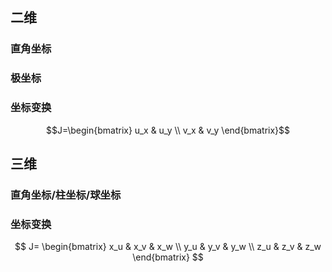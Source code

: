 ## 二维



### 直角坐标

### 极坐标


### 坐标变换

$$J=\begin{bmatrix} u_x & u_y \\ v_x & v_y \end{bmatrix}$$



## 三维

### 直角坐标/柱坐标/球坐标


### 坐标变换


$$
J=
\begin{bmatrix}
x_u & x_v & x_w \\ 
y_u & y_v & y_w  \\ 
z_u & z_v & z_w
\end{bmatrix}
$$






